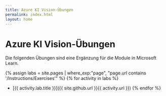 ```yaml
---
title: Azure KI Vision-Übungen
permalink: index.html
layout: home
---
```


# Azure KI Vision-Übungen

Die folgenden Übungen sind eine Ergänzung für die Module in Microsoft Learn.


{% assign labs = site.pages | where_exp:"page", "page.url contains '/Instructions/Exercises'" %} {% for activity in labs  %}
- [{{ activity.lab.title }}]({{ site.github.url }}{{ activity.url }}) {% endfor %}
